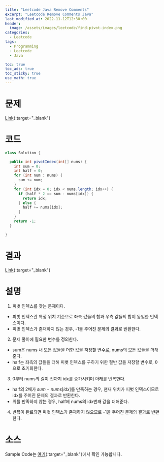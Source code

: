 ```yaml
---
title: "Leetcode Java Remove Comments"
excerpt: "Leetcode Remove Comments Java"
last_modified_at: 2022-11-12T12:30:00
header:
  image: /assets/images/leetcode/find-pivot-index.png
categories:
  - Leetcode
tags:
  - Programming
  - Leetcode
  - Java

toc: true
toc_ads: true
toc_sticky: true
use_math: true
---
```

# 문제
[Link](https://leetcode.com/problems/find-pivot-index){:target="_blank"}

# 코드
```java
class Solution {

  public int pivotIndex(int[] nums) {
    int sum = 0;
    int half = 0;
    for (int num : nums) {
      sum += num;
    }
    for (int idx = 0; idx < nums.length; idx++) {
      if (half * 2 == sum - nums[idx]) {
        return idx;
      } else {
        half += nums[idx];
      }
    }
    return -1;
  }

}
```

# 결과
[Link](https://leetcode.com/submissions/detail/841712946/){:target="_blank"}

# 설명
1. 피벗 인덱스를 찾는 문제이다.
- 피벗 인덱스란 특정 위치 기준으로 좌측 값들의 합과 우측 값들의 합이 동일한 인덱스이다.
- 피벗 인덱스가 존재하지 않는 경우, -1을 주어진 문제의 결과로 반환한다.

2. 문제 풀이에 필요한 변수를 정의한다.
- sum은 nums 내 모든 값들을 더한 값을 저장할 변수로, nums의 모든 값들을 더해준다.
- half는 좌측의 값들을 더해 피벗 인덱스를 구하기 위한 절반 값을 저장할 변수로, 0으로 초기화한다.

3. 0부터 nums의 길이 전까지 idx를 증가시키며 아래를 반복한다.
- half의 2배가 $sum - nums[idx]$를 만족하는 경우, 현재 위치가 피벗 인덱스이므로 idx를 주어진 문제의 결과로 반환한다.
- 위를 만족하지 않는 경우, half에 nums의 idx번째 값을 더해준다.

4. 반복이 완료되면 피벗 인덱스가 존재하지 않으므로 -1을 주어진 문제의 결과로 반환한다.

# 소스
Sample Code는 [여기](https://github.com/GracefulSoul/leetcode/blob/master/src/main/java/gracefulsoul/problems/FindPivotIndex.java){:target="_blank"}에서 확인 가능합니다.